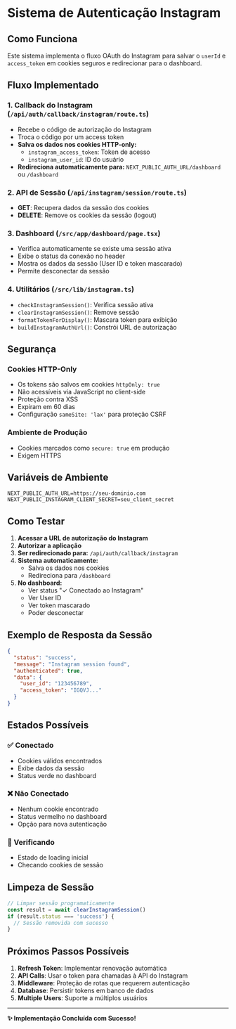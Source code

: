 # Sistema de Autenticação Instagram

## Como Funciona

Este sistema implementa o fluxo OAuth do Instagram para salvar o `userId` e `access_token` em cookies seguros e redirecionar para o dashboard.

## Fluxo Implementado

### 1. Callback do Instagram (`/api/auth/callback/instagram/route.ts`)
- Recebe o código de autorização do Instagram
- Troca o código por um access token
- **Salva os dados nos cookies HTTP-only:**
  - `instagram_access_token`: Token de acesso
  - `instagram_user_id`: ID do usuário
- **Redireciona automaticamente para:** `NEXT_PUBLIC_AUTH_URL/dashboard` ou `/dashboard`

### 2. API de Sessão (`/api/instagram/session/route.ts`)
- **GET**: Recupera dados da sessão dos cookies
- **DELETE**: Remove os cookies da sessão (logout)

### 3. Dashboard (`/src/app/dashboard/page.tsx`)
- Verifica automaticamente se existe uma sessão ativa
- Exibe o status da conexão no header
- Mostra os dados da sessão (User ID e token mascarado)
- Permite desconectar da sessão

### 4. Utilitários (`/src/lib/instagram.ts`)
- `checkInstagramSession()`: Verifica sessão ativa
- `clearInstagramSession()`: Remove sessão
- `formatTokenForDisplay()`: Mascara token para exibição
- `buildInstagramAuthUrl()`: Constrói URL de autorização

## Segurança

### Cookies HTTP-Only
- Os tokens são salvos em cookies `httpOnly: true`
- Não acessíveis via JavaScript no client-side
- Proteção contra XSS
- Expiram em 60 dias
- Configuração `sameSite: 'lax'` para proteção CSRF

### Ambiente de Produção
- Cookies marcados como `secure: true` em produção
- Exigem HTTPS

## Variáveis de Ambiente

```env
NEXT_PUBLIC_AUTH_URL=https://seu-dominio.com
NEXT_PUBLIC_INSTAGRAM_CLIENT_SECRET=seu_client_secret
```

## Como Testar

1. **Acessar a URL de autorização do Instagram**
2. **Autorizar a aplicação**
3. **Ser redirecionado para:** `/api/auth/callback/instagram`
4. **Sistema automaticamente:**
   - Salva os dados nos cookies
   - Redireciona para `/dashboard`
5. **No dashboard:**
   - Ver status "✓ Conectado ao Instagram"
   - Ver User ID
   - Ver token mascarado
   - Poder desconectar

## Exemplo de Resposta da Sessão

```json
{
  "status": "success",
  "message": "Instagram session found",
  "authenticated": true,
  "data": {
    "user_id": "123456789",
    "access_token": "IGQVJ..."
  }
}
```

## Estados Possíveis

### ✅ Conectado
- Cookies válidos encontrados
- Exibe dados da sessão
- Status verde no dashboard

### ❌ Não Conectado
- Nenhum cookie encontrado
- Status vermelho no dashboard
- Opção para nova autenticação

### 🔄 Verificando
- Estado de loading inicial
- Checando cookies de sessão

## Limpeza de Sessão

```typescript
// Limpar sessão programaticamente
const result = await clearInstagramSession()
if (result.status === 'success') {
  // Sessão removida com sucesso
}
```

## Próximos Passos Possíveis

1. **Refresh Token**: Implementar renovação automática
2. **API Calls**: Usar o token para chamadas à API do Instagram
3. **Middleware**: Proteção de rotas que requerem autenticação
4. **Database**: Persistir tokens em banco de dados
5. **Multiple Users**: Suporte a múltiplos usuários

---

**✨ Implementação Concluída com Sucesso!**
